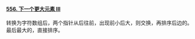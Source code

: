 #### [556. 下一个更大元素 III](https://leetcode.cn/problems/next-greater-element-iii/)

转换为字符数组后，两个指针从后往前，出现前小后大，则交换，再排序后边的。最后最大的，直接排序。